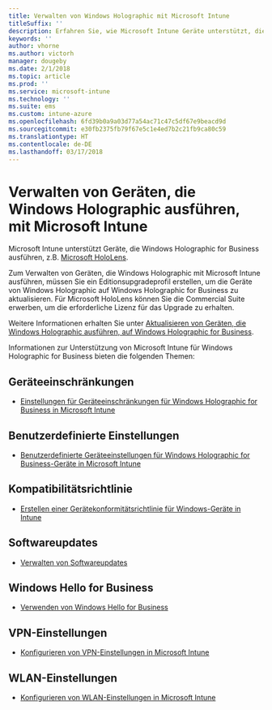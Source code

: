 ```yaml
---
title: Verwalten von Windows Holographic mit Microsoft Intune
titleSuffix: ''
description: Erfahren Sie, wie Microsoft Intune Geräte unterstützt, die Windows Holographic for Business ausführen.
keywords: ''
author: vhorne
ms.author: victorh
manager: dougeby
ms.date: 2/1/2018
ms.topic: article
ms.prod: ''
ms.service: microsoft-intune
ms.technology: ''
ms.suite: ems
ms.custom: intune-azure
ms.openlocfilehash: 6fd39b0a9a03d77a54ac71c47c5df67e9beacd9d
ms.sourcegitcommit: e30fb2375fb79f67e5c1e4ed7b2c21fb9ca80c59
ms.translationtype: HT
ms.contentlocale: de-DE
ms.lasthandoff: 03/17/2018
---
```

# <a name="manage-devices-running-windows-holographic-with-microsoft-intune"></a>Verwalten von Geräten, die Windows Holographic ausführen, mit Microsoft Intune


Microsoft Intune unterstützt Geräte, die Windows Holographic for Business ausführen, z.B. [Microsoft HoloLens](https://docs.microsoft.com/en-us/hololens/).

Zum Verwalten von Geräten, die Windows Holographic mit Microsoft Intune ausführen, müssen Sie ein Editionsupgradeprofil erstellen, um die Geräte von Windows Holographic auf Windows Holographic for Business zu aktualisieren. Für Microsoft HoloLens können Sie die Commercial Suite erwerben, um die erforderliche Lizenz für das Upgrade zu erhalten.

Weitere Informationen erhalten Sie unter [Aktualisieren von Geräten, die Windows Holographic ausführen, auf Windows Holographic for Business](holographic-upgrade.md).

Informationen zur Unterstützung von Microsoft Intune für Windows Holographic for Business bieten die folgenden Themen:

## <a name="device-restrictions"></a>Geräteeinschränkungen
- [Einstellungen für Geräteeinschränkungen für Windows Holographic for Business in Microsoft Intune](device-restrictions-windows-holographic.md)

## <a name="custom-settings"></a>Benutzerdefinierte Einstellungen
- [Benutzerdefinierte Geräteeinstellungen für Windows Holographic for Business-Geräte in Microsoft Intune](custom-settings-windows-holographic.md)

## <a name="compliance-policy"></a>Kompatibilitätsrichtlinie
- [Erstellen einer Gerätekonformitätsrichtlinie für Windows-Geräte in Intune](compliance-policy-create-windows.md)

## <a name="software-updates"></a>Softwareupdates
- [Verwalten von Softwareupdates](windows-update-for-business-configure.md)

## <a name="windows-hello-for-business"></a>Windows Hello for Business
- [Verwenden von Windows Hello for Business](windows-hello.md)

## <a name="vpn-settings"></a>VPN-Einstellungen
- [Konfigurieren von VPN-Einstellungen in Microsoft Intune](vpn-settings-configure.md)

## <a name="wi-fi-settings"></a>WLAN-Einstellungen
- [Konfigurieren von WLAN-Einstellungen in Microsoft Intune](wi-fi-settings-configure.md) 
 


